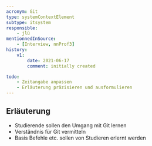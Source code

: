 ```yaml
---
acronym: Git
type: systemContextElement
subtype: itsystem
responsible:
    - jlü
mentionnedInSource: 
    - [Interview, nnProf3]
history:
    v1:
        date: 2021-06-17
        comment: initially created

todo:
    - Zeitangabe anpassen 
    - Erläuterung präzisieren und ausformulieren
---
```


## Erläuterung

* Studierende sollen den Umgang mit Git lernen
* Verständnis für Git vermitteln  
* Basis Befehle etc. sollen von Studieren erlernt werden
